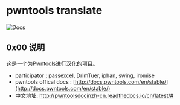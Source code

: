 # pwntools translate
[![Docs](http://pwntoolsdocinzh-cn.readthedocs.io/cn/latest/)](https://docs.pwntools.com/)
## 0x00 说明

这是一个为[Pwntools](https://github.com/Gallopsled/pwntools)进行汉化的项目。

* participator : passexcel, DrimTuer, iphan, swing, iromise
* pwntools offical docs : [http://docs.pwntools.com/en/stable/](http://docs.pwntools.com/en/stable/)
* 中文地址: http://pwntoolsdocinzh-cn.readthedocs.io/cn/latest/#

